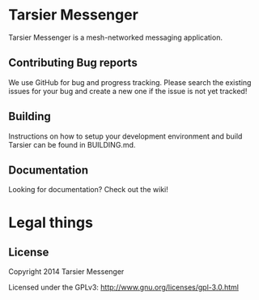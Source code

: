 # Tarsier Messenger

Tarsier Messenger is a mesh-networked messaging application.

## Contributing Bug reports
We use GitHub for bug and progress tracking. Please search the existing issues for your bug and create a new one if the issue is not yet tracked!

## Building
Instructions on how to setup your development environment and build Tarsier can be found in BUILDING.md.

## Documentation
Looking for documentation? Check out the wiki!

# Legal things

## License

Copyright 2014 Tarsier Messenger

Licensed under the GPLv3: http://www.gnu.org/licenses/gpl-3.0.html
